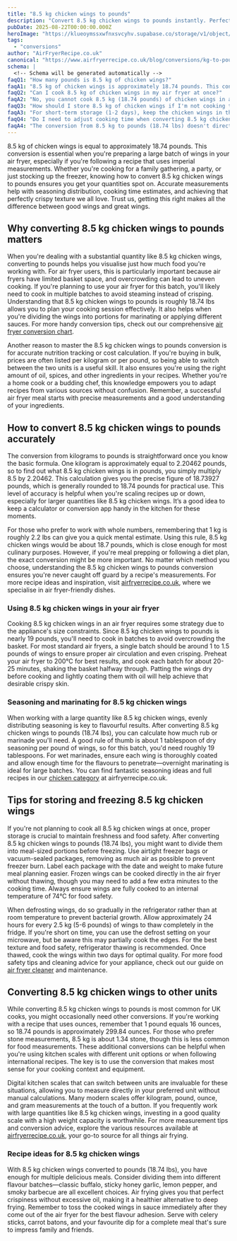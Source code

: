 ```yaml
---
title: "8.5 kg chicken wings to pounds"
description: "Convert 8.5 kg chicken wings to pounds instantly. Perfect for air fryer recipes and meal prep. Get cooking tips and portion advice."
pubDate: 2025-08-22T00:00:00.000Z
heroImage: "https://klueoymssxwfnxsvcyhv.supabase.co/storage/v1/object/public/Shmucket/8-5-kg-chicken-wings-to-pounds.webp"
tags:
  - "conversions"
author: "AirFryerRecipe.co.uk"
canonical: "https://www.airfryerrecipe.co.uk/blog/conversions/kg-to-pounds/8-5-kg-chicken-wings-to-pounds"
schema: |
  <!-- Schema will be generated automatically -->
faqQ1: "How many pounds is 8.5 kg of chicken wings?"
faqA1: "8.5 kg of chicken wings is approximately 18.74 pounds. This conversion uses the standard formula where 1 kilogram equals 2.20462 pounds. When multiplied, 8.5 kg gives us 18.73927 pounds, which is typically rounded to 18.74 pounds for practical cooking purposes."
faqQ2: "Can I cook 8.5 kg of chicken wings in my air fryer at once?"
faqA2: "No, you cannot cook 8.5 kg (18.74 pounds) of chicken wings in a standard air fryer at once. Air fryers require space around food for proper air circulation and even cooking. For best results, cook in batches of 1-1.5 pounds per batch, which means you'll need to cook approximately 12-18 batches to prepare all 8.5 kg of wings properly."
faqQ3: "How should I store 8.5 kg of chicken wings if I'm not cooking them immediately?"
faqA3: "For short-term storage (1-2 days), keep the chicken wings in their original packaging or transfer to an airtight container in the coldest part of your refrigerator. For longer storage, divide into meal-sized portions, place in freezer bags, remove excess air, and freeze for up to 3 months. Always label packages with the date and weight for easy identification."
faqQ4: "Do I need to adjust cooking time when converting 8.5 kg chicken wings to pounds for air frying?"
faqA4: "The conversion from 8.5 kg to pounds (18.74 lbs) doesn't directly affect cooking time per batch. Cooking time is determined by the amount in each air fryer batch, not the total quantity. Typically, 1-1.5 pounds of wings takes 20-25 minutes at 200°C in an air fryer. Since you'll be cooking multiple batches, the total time will be longer, but each individual batch cooks for the same duration."
---
```

<p>8.5 kg of chicken wings is equal to approximately 18.74 pounds. This conversion is essential when you're preparing a large batch of wings in your air fryer, especially if you're following a recipe that uses imperial measurements. Whether you're cooking for a family gathering, a party, or just stocking up the freezer, knowing how to convert 8.5 kg chicken wings to pounds ensures you get your quantities spot on. Accurate measurements help with seasoning distribution, cooking time estimates, and achieving that perfectly crispy texture we all love. Trust us, getting this right makes all the difference between good wings and great wings.</p>

<h2>Why converting 8.5 kg chicken wings to pounds matters</h2>
<p>When you're dealing with a substantial quantity like 8.5 kg chicken wings, converting to pounds helps you visualise just how much food you're working with. For air fryer users, this is particularly important because air fryers have limited basket space, and overcrowding can lead to uneven cooking. If you're planning to use your air fryer for this batch, you'll likely need to cook in multiple batches to avoid steaming instead of crisping. Understanding that 8.5 kg chicken wings to pounds is roughly 18.74 lbs allows you to plan your cooking session effectively. It also helps when you're dividing the wings into portions for marinating or applying different sauces. For more handy conversion tips, check out our comprehensive <a href="https://www.airfryerrecipe.co.uk/air-fryer-conversion-chart">air fryer conversion chart</a>.</p>

<p>Another reason to master the 8.5 kg chicken wings to pounds conversion is for accurate nutrition tracking or cost calculation. If you're buying in bulk, prices are often listed per kilogram or per pound, so being able to switch between the two units is a useful skill. It also ensures you're using the right amount of oil, spices, and other ingredients in your recipes. Whether you're a home cook or a budding chef, this knowledge empowers you to adapt recipes from various sources without confusion. Remember, a successful air fryer meal starts with precise measurements and a good understanding of your ingredients.</p>

<h2>How to convert 8.5 kg chicken wings to pounds accurately</h2>
<p>The conversion from kilograms to pounds is straightforward once you know the basic formula. One kilogram is approximately equal to 2.20462 pounds, so to find out what 8.5 kg chicken wings is in pounds, you simply multiply 8.5 by 2.20462. This calculation gives you the precise figure of 18.73927 pounds, which is generally rounded to 18.74 pounds for practical use. This level of accuracy is helpful when you're scaling recipes up or down, especially for larger quantities like 8.5 kg chicken wings. It’s a good idea to keep a calculator or conversion app handy in the kitchen for these moments.</p>

<p>For those who prefer to work with whole numbers, remembering that 1 kg is roughly 2.2 lbs can give you a quick mental estimate. Using this rule, 8.5 kg chicken wings would be about 18.7 pounds, which is close enough for most culinary purposes. However, if you're meal prepping or following a diet plan, the exact conversion might be more important. No matter which method you choose, understanding the 8.5 kg chicken wings to pounds conversion ensures you're never caught off guard by a recipe's measurements. For more recipe ideas and inspiration, visit <a href="https://www.airfryerrecipe.co.uk/">airfryerrecipe.co.uk</a>, where we specialise in air fryer-friendly dishes.</p>

<h3>Using 8.5 kg chicken wings in your air fryer</h3>
<p>Cooking 8.5 kg chicken wings in an air fryer requires some strategy due to the appliance's size constraints. Since 8.5 kg chicken wings to pounds is nearly 19 pounds, you'll need to cook in batches to avoid overcrowding the basket. For most standard air fryers, a single batch should be around 1 to 1.5 pounds of wings to ensure proper air circulation and even crisping. Preheat your air fryer to 200°C for best results, and cook each batch for about 20-25 minutes, shaking the basket halfway through. Patting the wings dry before cooking and lightly coating them with oil will help achieve that desirable crispy skin.</p>

<h3>Seasoning and marinating for 8.5 kg chicken wings</h3>
<p>When working with a large quantity like 8.5 kg chicken wings, evenly distributing seasoning is key to flavourful results. After converting 8.5 kg chicken wings to pounds (18.74 lbs), you can calculate how much rub or marinade you'll need. A good rule of thumb is about 1 tablespoon of dry seasoning per pound of wings, so for this batch, you'd need roughly 19 tablespoons. For wet marinades, ensure each wing is thoroughly coated and allow enough time for the flavours to penetrate—overnight marinating is ideal for large batches. You can find fantastic seasoning ideas and full recipes in our <a href="https://www.airfryerrecipe.co.uk/recipe-category/chicken">chicken category</a> at airfryerrecipe.co.uk.</p>

<h2>Tips for storing and freezing 8.5 kg chicken wings</h2>
<p>If you're not planning to cook all 8.5 kg chicken wings at once, proper storage is crucial to maintain freshness and food safety. After converting 8.5 kg chicken wings to pounds (18.74 lbs), you might want to divide them into meal-sized portions before freezing. Use airtight freezer bags or vacuum-sealed packages, removing as much air as possible to prevent freezer burn. Label each package with the date and weight to make future meal planning easier. Frozen wings can be cooked directly in the air fryer without thawing, though you may need to add a few extra minutes to the cooking time. Always ensure wings are fully cooked to an internal temperature of 74°C for food safety.</p>

<p>When defrosting wings, do so gradually in the refrigerator rather than at room temperature to prevent bacterial growth. Allow approximately 24 hours for every 2.5 kg (5-6 pounds) of wings to thaw completely in the fridge. If you're short on time, you can use the defrost setting on your microwave, but be aware this may partially cook the edges. For the best texture and food safety, refrigerator thawing is recommended. Once thawed, cook the wings within two days for optimal quality. For more food safety tips and cleaning advice for your appliance, check out our guide on <a href="https://www.airfryerrecipe.co.uk/air-fryer-cleaner">air fryer cleaner</a> and maintenance.</p>

<h2>Converting 8.5 kg chicken wings to other units</h2>
<p>While converting 8.5 kg chicken wings to pounds is most common for UK cooks, you might occasionally need other conversions. If you're working with a recipe that uses ounces, remember that 1 pound equals 16 ounces, so 18.74 pounds is approximately 299.84 ounces. For those who prefer stone measurements, 8.5 kg is about 1.34 stone, though this is less common for food measurements. These additional conversions can be helpful when you're using kitchen scales with different unit options or when following international recipes. The key is to use the conversion that makes most sense for your cooking context and equipment.</p>

<p>Digital kitchen scales that can switch between units are invaluable for these situations, allowing you to measure directly in your preferred unit without manual calculations. Many modern scales offer kilogram, pound, ounce, and gram measurements at the touch of a button. If you frequently work with large quantities like 8.5 kg chicken wings, investing in a good quality scale with a high weight capacity is worthwhile. For more measurement tips and conversion advice, explore the various resources available at <a href="https://www.airfryerrecipe.co.uk/">airfryerrecipe.co.uk</a>, your go-to source for all things air frying.</p>

<h3>Recipe ideas for 8.5 kg chicken wings</h3>
<p>With 8.5 kg chicken wings converted to pounds (18.74 lbs), you have enough for multiple delicious meals. Consider dividing them into different flavour batches—classic buffalo, sticky honey garlic, lemon pepper, and smoky barbecue are all excellent choices. Air frying gives you that perfect crispiness without excessive oil, making it a healthier alternative to deep frying. Remember to toss the cooked wings in sauce immediately after they come out of the air fryer for the best flavour adhesion. Serve with celery sticks, carrot batons, and your favourite dip for a complete meal that's sure to impress family and friends.</p>
